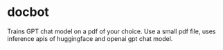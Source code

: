 # docbot
Trains GPT chat model on a pdf of your choice.
Use a small pdf file, uses inference apis of huggingface and openai gpt chat model.

